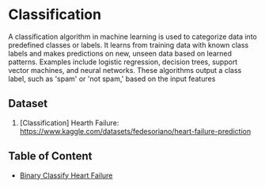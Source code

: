 # Classification

A classification algorithm in machine learning is used to categorize data into predefined classes or labels. It learns from training data with known class labels and makes predictions on new, unseen data based on learned patterns. Examples include logistic regression, decision trees, support vector machines, and neural networks. These algorithms output a class label, such as 'spam' or 'not spam,' based on the input features  

## Dataset

1. [Classification] Hearth Failure:  
<https://www.kaggle.com/datasets/fedesoriano/heart-failure-prediction>

## Table of Content

- [Binary Classify Heart Failure](./classify-heart-failure.ipynb)
